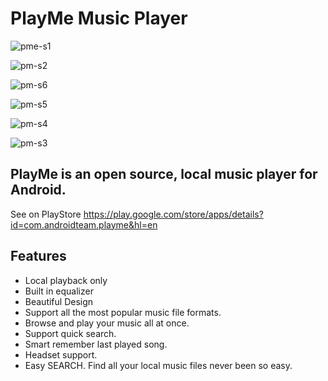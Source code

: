 # PlayMe Music Player
![pme-s1](https://user-images.githubusercontent.com/36023775/54285518-23541700-45c8-11e9-85cc-11df29e2476b.png)

![pm-s2](https://user-images.githubusercontent.com/36023775/54285570-3bc43180-45c8-11e9-8691-dc5a9686ca48.png)

![pm-s6](https://user-images.githubusercontent.com/36023775/54285650-631afe80-45c8-11e9-84c8-5c42bc800e49.png)

![pm-s5](https://user-images.githubusercontent.com/36023775/54285652-63b39500-45c8-11e9-8254-299b54844e2a.png)

![pm-s4](https://user-images.githubusercontent.com/36023775/54285654-644c2b80-45c8-11e9-8595-dc7e5de6455e.png)

![pm-s3](https://user-images.githubusercontent.com/36023775/54285657-64e4c200-45c8-11e9-9e52-6a48afca2894.png)


## PlayMe is an open source, local music player for Android.
See on PlayStore
https://play.google.com/store/apps/details?id=com.androidteam.playme&hl=en

## Features
* Local playback only
* Built in equalizer
* Beautiful Design
* Support all the most popular music file formats.
* Browse and play your music all at once.
* Support quick search.
* Smart remember last played song.
* Headset support. 
* Easy SEARCH. Find all your local music files never been so easy.
